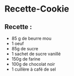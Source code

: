 # Recette-Cookie
## Recette :
- 85 g de beurre mou
- 1 oeuf
- 85g de sucre
- 1 sachet de sucre vanillé
- 150g de farine
- 100g de chocolat noir
- 1 cuillère à café de sel
